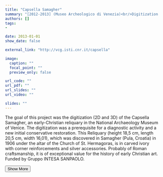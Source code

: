 ```yaml
---
title: "Capsella Samagher"
summary: "[2012-2013] (Museo Archeologico di Venezia)<br/>Digitization and restoration aid <p onclick='this.style.display=\"block\"; event.preventDefault();' style='overflow: hidden; display: -webkit-box; -webkit-line-clamp: 3; -webkit-box-orient: vertical;'>The goal of this project was the digitization (2D and 3D) of the Capsella Samagher, an early-Christian reliquary in the National Archaeology Museum of Venice. The digitization was a prerequisite for a diagnostic activity and a new initial conservative restoration. This Reliquary (height 18,5 cm, length 20,5 cm, width 16,01), which was discovered in Samagher (Pula, Croatia) in 1906 under the altar of the Church of St. Hermagoras, is in carved ivory with corner reinforcements and silver accessories. Probably of Roman craftsmanship, it is of exceptional value for the history of early Christian art. Funded by Gruppo INTESA SANPAOLO.</p>"
authors: []
tags: 
- 

date: 2013-01-01
show_date: false

external_link: "http://vcg.isti.cnr.it/capsella"

image:
  caption: ""
  focal_point: ""
  preview_only: false

url_code: ""
url_pdf: ""
url_slides: ""
url_video: ""

slides: ""
---
```

<p>The goal of this project was the digitization (2D and 3D) of the Capsella Samagher, an early-Christian reliquary in the National Archaeology Museum of Venice. The digitization was a prerequisite for a diagnostic activity and a new initial conservative restoration. This Reliquary (height 18,5 cm, length 20,5 cm, width 16,01), which was discovered in Samagher (Pula, Croatia) in 1906 under the altar of the Church of St. Hermagoras, is in carved ivory with corner reinforcements and silver accessories. Probably of Roman craftsmanship, it is of exceptional value for the history of early Christian art. Funded by Gruppo INTESA SANPAOLO.</p>
<button onclick="console.log('a')">Show More</button>
